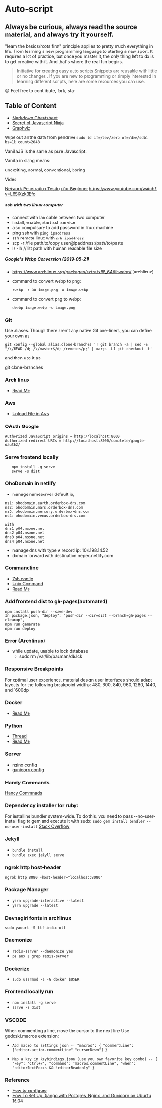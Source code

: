 # Auto-script

## Always be curious, always read the source material, and always try it yourself.

"learn the basics/roots first" principle applies to pretty much everything in life. From learning a new programming language to starting a new sport. It requires a lot of practice, but once you master it, the only thing left to do is to get creative with it. And that's where the real fun begins.

> Initiative for creating easy auto scripts
> Snippets are reusable with little or no changes . If you are new to programming or simply interested in learning different scripts, here are some resources you can use.

:blush: Feel free to contribute, fork, star

## Table of Content

- [Markdown Cheatsheet](./tipsandtricks/markdown)
- [Secret of Javascript Ninja](./tipsandtricks/js/secretofjavascriptninja)
- [Graphviz](tech/lang/python/README.md)

Wipe out all the data from pendrive
`sudo dd if=/dev/zero of=/dev/sdb1 bs=1k count=2048`

VanillaJS is the same as pure Javascript.

Vanilla in slang means:

unexciting, normal, conventional, boring


Video

[Network Penetration Testing for Beginner](https://www.youtube.com/watch?v=3Kq1MIfTWCE)
https://www.youtube.com/watch?v=L6SlXzk3Efo

##### ssh with two linux computer
- connect with lan cable between two computer
- install, enable, start ssh service
- also compulsary to add password in linux machine
- ping ssh with `ping ipaddress`
- ssh remote linux with `ssh ipaddress`
- scp -r /file path/to/copy user@ipaddress:/path/to/paste
- ls -lh  //list path with human readable file size

##### Google's Webp Conversion (2019-05-21)

- https://www.archlinux.org/packages/extra/x86_64/libwebp/ (archlinux)
- command to convert webp to png:

  `cwebp -q 80 image.png -o image.webp`

- command to convert png to webp:

  `dwebp image.webp -o image.png`

### Git

Use aliases. Though there aren't any native Git one-liners, you can define your own as

```
git config --global alias.clone-branches '! git branch -a | sed -n "/\/HEAD /d; /\/master$/d; /remotes/p;" | xargs -L1 git checkout -t'
```

and then use it as

git clone-branches

### Arch linux

- [Read Me](tech/linux/archlinux/ArchLinux.md)

### Aws

- [Upload File in Aws](tech/cloudcomputing/aws/upload_file_aws.py)

### OAuth Google

```
Authorized JavaScript origins = http://localhost:8000
Authorized redirect URIs = http://localhost:8000/complete/google-oauth2/
```

### Serve frontend locally

```
   npm install -g serve
   serve -s dist
```

### OhoDomain in netlify

- manage nameserver default is,

```
ns1: ohodomain.earth.orderbox-dns.com
ns2: ohodomain.mars.orderbox-dns.com
ns3: ohodomain.mercury.orderbox-dns.com
ns4: ohodomain.venus.orderbox-dns.com

with
dns1.p04.nsone.net
dns2.p04.nsone.net
dns3.p04.nsone.net
dns4.p04.nsone.net
```

- manage dns with type A record ip: 104.198.14.52
- domain forward with destination nepex.netlify.com

### Commandline

- [Zsh config](tech/linux/commandline/zsh/.zshrc)
- [Unix Command](tech/linux/commandline/unix-command/readme.md)
- [Read Me](tech/linux/commandline/readme.md)

### Add frontend dist to gh-pages(automated)

```
npm install push-dir --save-dev
In package.json, "deploy": "push-dir --dir=dist --branch=gh-pages --cleanup",
npm run generate
npm run deploy
```

### Error (Archlinux)

- while update, unable to lock database
  - sudo rm /var/lib/pacman/db.lck

### Responsive Breakpoints

For optimal user experience, material design user interfaces should adapt layouts for the following breakpoint widths: 480, 600, 840, 960, 1280, 1440, and 1600dp.

### Docker

- [Read Me](tech/web/fullstack/Backend/docker/readme.md)

### Python

- [Thread](tech/lang/python/thread.py)
- [Read Me](tech/lang/python/readme.md)

### Server

- [nginx config](tech/web/fullstack/Backend/server_setup/nginx_setup/nginx.conf)
- [gunicorn config](tech/web/fullstack/Backend/server_setup/nginx_setup/gunicorn.service)

### Handy Commands

[Handy Commnads](./HandyCommands)

### Dependency installer for ruby:

For installing bundler system-wide. To do this, you need to pass --no-user-install flag to gem and execute it with sudo:
`sudo gem install bundler --no-user-install`
[Stack Overflow](https://stackoverflow.com/questions/28072128/zsh-command-not-found-bundle-after-gem-install-bundle)

### Jekyll

- `bundle install`
- `bundle exec jekyll serve`

### ngrok http host-header

`ngrok http 8080 -host-header="localhost:8080"`

### Package Manager

- `yarn upgrade-interactive --latest`
- `yarn upgrade --latest`

### Devnagiri fonts in archlinux

`sudo yaourt -S ttf-indic-otf`

### Daemonize

- `redis-server --daemonize yes`
- `ps aux | grep redis-server`

### Dockerize

- `sudo usermod -a -G docker $USER`

### Frontend locally run

- `npm install -g serve`
- `serve -s dist`

### VSCODE

When commenting a line, move the cursor to the next line
Use geddski.macros extension:

- `Add macro to settings.json -- "macros": { "commentLine": ["editor.action.commentLine","cursorDown"] }`

- `Map a key in keybindings.json (use you own favorite key combo) -- { "key": "ctrl+/", "command": "macros.commentLine", "when": "editorTextFocus && !editorReadonly" }`

### Reference

- [How to configure](https://linode.com/docs/web-servers/nginx/how-to-configure-nginx/)
- [How To Set Up Django with Postgres, Nginx, and Gunicorn on Ubuntu 16.04](https://www.digitalocean.com/community/tutorials/how-to-set-up-django-with-postgres-nginx-and-gunicorn-on-ubuntu-16-04#create-a-gunicorn-systemd-service-file)
